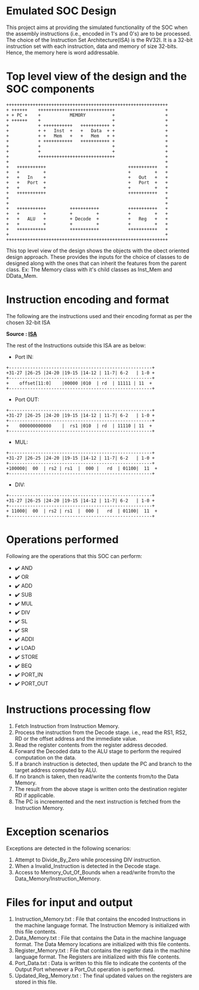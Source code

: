 # Emulated SOC Design

This project aims at providing the simulated functionality of the SOC when the assembly instructions (i.e., encoded in 1's and 0's) are to be processed.
The choice of the Instruction Set Architecture(ISA) is the RV32I. It is a 32-bit instruction set with each instruction, data and memory of size 32-bits.
Hence, the memory here is word addressable.


# Top level view of the design and the SOC components
```
+++++++++++++++++++++++++++++++++++++++++++++++++++++++++++++
+ ++++++    +++++++++++++++++++++++++++++                   +
+ + PC +    +           MEMORY          +                   +
+ ++++++    +                           +                   +
+           + +++++++++++   +++++++++++ +                   +
+           + +   Inst  +   +   Data  + +                   +
+           + +   Mem   +   +   Mem   + +                   +
+           + +++++++++++   +++++++++++ +                   +
+           +                           +                   +
+           +                           +                   +
+           +++++++++++++++++++++++++++++                   +
+                                                           +
+   +++++++++++                               +++++++++++   +
+   +         +                               +         +   +
+   +   In    +                               +   Out   +   +
+   +   Port  +                               +   Port  +   +
+   +         +                               +         +   +
+   +++++++++++                               +++++++++++   +
+                                                           +
+                                                           +
+   +++++++++++         +++++++++++           +++++++++++   +
+   +         +         +         +           +         +   +
+   +   ALU   +         + Decode  +           +   Reg   +   +
+   +         +         +         +           +         +   +
+   +++++++++++         +++++++++++           +++++++++++   +
+                                                           +
+++++++++++++++++++++++++++++++++++++++++++++++++++++++++++++
```

This top level view of the design shows the objects with the obect oriented design approach.
These provides the inputs for the choice of classes to de designed along with the ones that can inherit the features from the parent class.
Ex: The Memory class with it's child classes as Inst_Mem and DData_Mem.


# Instruction encoding and format

The following are the instructions used and their encoding format as per the chosen 32-bit ISA

**Source : [ISA](https://msyksphinz-self.github.io/riscv-isadoc/html/rvi.html#xor)**

The rest of the Instructions outside this ISA are as below:
 - Port IN:
```
+------------------------------------------------------+
+31-27 |26-25 |24-20 |19-15 |14-12 | 11-7| 6-2   | 1-0 +
+------------------------------------------------------+
+    offset[11:0]    |00000 |010  | rd  | 11111 | 11  +
+------------------------------------------------------+
```

 - Port OUT:
```
+------------------------------------------------------+
+31-27 |26-25 |24-20 |19-15 |14-12 | 11-7| 6-2   | 1-0 +
+------------------------------------------------------+
+    000000000000    |  rs1 |010  | rd  | 11110 | 11  +
+------------------------------------------------------+
```

 - MUL:
```
+------------------------------------------------------+
+31-27 |26-25 |24-20 |19-15 |14-12 | 11-7| 6-2   | 1-0 +
+------------------------------------------------------+
+100000|  00  | rs2 | rs1  |  000 |   rd  | 01100|  11  +
+------------------------------------------------------+
```

 - DIV:
```
+------------------------------------------------------+
+31-27 |26-25 |24-20 |19-15 |14-12 | 11-7| 6-2   | 1-0 +
+------------------------------------------------------+
+ 11000|  00  | rs2 | rs1  |  000 |   rd  | 01100|  11  +
+------------------------------------------------------+
```


# Operations performed
Following are the operations that this SOC can perform:
 - :heavy_check_mark: AND
 - :heavy_check_mark: OR
 - :heavy_check_mark: ADD
 - :heavy_check_mark: SUB
 - :heavy_check_mark: MUL
 - :heavy_check_mark: DIV
 - :heavy_check_mark: SL
 - :heavy_check_mark: SR
 - :heavy_check_mark: ADDI
 - :heavy_check_mark: LOAD
 - :heavy_check_mark: STORE
 - :heavy_check_mark: BEQ
 - :heavy_check_mark: PORT_IN
 - :heavy_check_mark: PORT_OUT


# Instructions processing flow
 1. Fetch Instruction from Instruction Memory.
 2. Process the instruction from the Decode stage. i.e., read the RS1, RS2, RD or the offset address and the immediate value.
 3. Read the register contents from the register address decoded.
 4. Forward the Decoded data to the ALU stage to perform the required computation on the data.
 5. If a branch instruction is detected, then update the PC and branch to the target address computed by ALU.
 6. If no branch is taken, then read/write the contents from/to the Data Memory.
 7. The result from the above stage is written onto the destination register RD if applicable.
 8. The PC is increemented and the next instruction is fetched from the Instruction Memory.


# Exception scenarios

Exceptions are detected in the following scenarios:
 1. Attempt to Divide_By_Zero while processing DIV instruction.
 2. When a Invalid_Instruction is detected in the Decode stage.
 3. Access to Memory_Out_Of_Bounds when a read/write from/to the Data_Memory/Instruction_Memory. 

# Files for input and output
 1. Instruction_Memory.txt : File that contains the encoded Instructions in the machine language format. The Instruction Memory is initialized with this file contents.
 2. Data_Memory.txt        : File that contains the Data in the machine language format. The Data Memory locations are initialized with this file contents.
 3. Register_Memory.txt    : File that contains the register data in the machine language format. The Registers are initialized with this file contents.
 4. Port_Data.txt          : Data is written to this file to indicate the contents of the Output Port whenever a Port_Out operation is performed.
 5. Updated_Reg_Memory.txt : The final updated values on the registers are stored in this file.  
